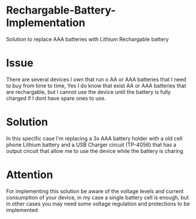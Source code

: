 # Rechargable-Battery-Implementation
Solution to replace AAA batteries with Lithium Rechargable battery

# Issue
There are several devices I own that run o AA or AAA batteries that I need to buy from time to time, Yes I do know that exist AA or AAA batteries that are rechargable, but I cannot use the device until the battery is fully charged if I dont have spare ones to use.

# Solution
In this specific case I'm replacing a 3x AAA battery holder with a old cell phone Lithium battery and a USB Charger circuit (TP-4056) that has a output circuit that allow me to use the device while the battery is charing

# Attention
For implementing this solution be aware of the voltage levels and current consumption of your device, in my case a single battery cell is enough, but in other cases you may need some voltage regulation and protections to be implemented
